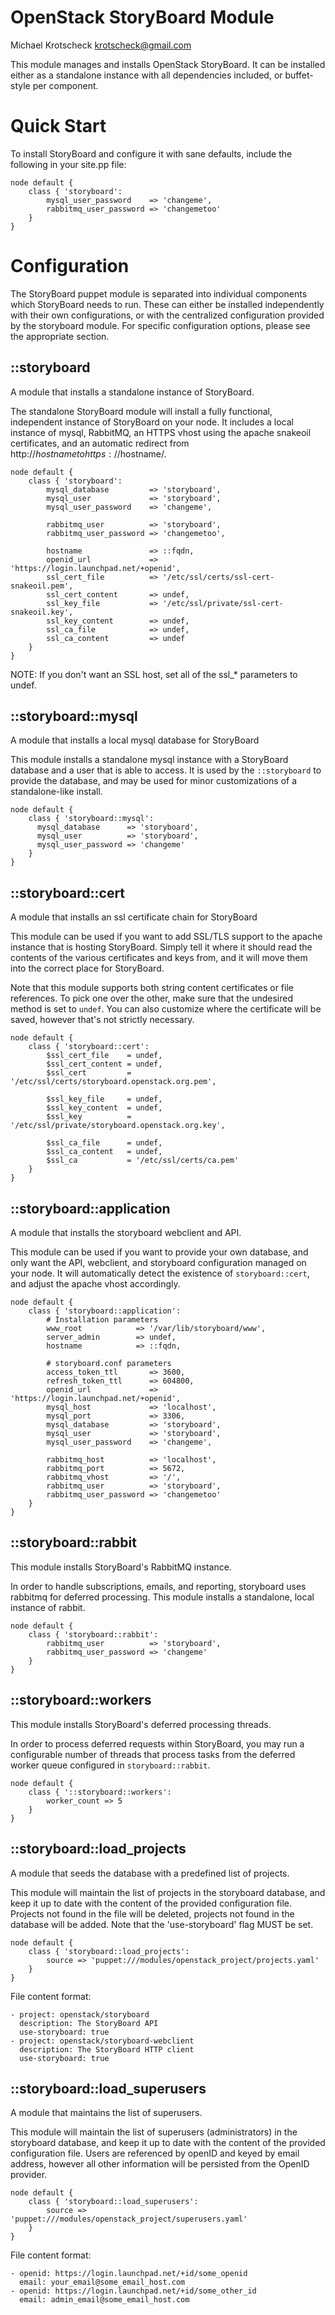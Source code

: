 # OpenStack StoryBoard Module

Michael Krotscheck <krotscheck@gmail.com>

This module manages and installs OpenStack StoryBoard. It can be installed
either as a standalone instance with all dependencies included, or
buffet-style per component.

# Quick Start

To install StoryBoard and configure it with sane defaults, include the
following in your site.pp file:

    node default {
        class { 'storyboard':
            mysql_user_password    => 'changeme',
            rabbitmq_user_password => 'changemetoo'
        }
    }

# Configuration

The StoryBoard puppet module is separated into individual components which
StoryBoard needs to run. These can either be installed independently with
their own configurations, or with the centralized configuration provided by
the storyboard module. For specific configuration options, please see the
appropriate section.

## ::storyboard
A module that installs a standalone instance of StoryBoard.

The standalone StoryBoard module will install a fully functional, independent
instance of StoryBoard on your node. It includes a local instance of mysql,
RabbitMQ, an HTTPS vhost using the apache snakeoil certificates, and an
automatic redirect from http://$hostname to https://$hostname/.

    node default {
        class { 'storyboard':
            mysql_database         => 'storyboard',
            mysql_user             => 'storyboard',
            mysql_user_password    => 'changeme',

            rabbitmq_user          => 'storyboard',
            rabbitmq_user_password => 'changemetoo',

            hostname               => ::fqdn,
            openid_url             => 'https://login.launchpad.net/+openid',
            ssl_cert_file          => '/etc/ssl/certs/ssl-cert-snakeoil.pem',
            ssl_cert_content       => undef,
            ssl_key_file           => '/etc/ssl/private/ssl-cert-snakeoil.key',
            ssl_key_content        => undef,
            ssl_ca_file            => undef,
            ssl_ca_content         => undef
        }
    }

NOTE: If you don't want an SSL host, set all of the ssl_* parameters to
undef.

## ::storyboard::mysql
A module that installs a local mysql database for StoryBoard

This module installs a standalone mysql instance with a StoryBoard database
and a user that is able to access. It is used by the
<code>::storyboard</code> to provide the database, and may be used for minor
customizations of a standalone-like install.

    node default {
        class { 'storyboard::mysql':
          mysql_database      => 'storyboard',
          mysql_user          => 'storyboard',
          mysql_user_password => 'changeme'
        }
    }

## ::storyboard::cert
A module that installs an ssl certificate chain for StoryBoard

This module can be used if you want to add SSL/TLS support to the apache
instance that is hosting StoryBoard. Simply tell it where it should read
the contents of the various certificates and keys from, and it will move
them into the correct place for StoryBoard.

Note that this module supports both string content certificates or file
references. To pick one over the other, make sure that the undesired method
is set to <code>undef</code>. You can also customize where the certificate
will be saved, however that's not strictly necessary.

    node default {
        class { 'storyboard::cert':
            $ssl_cert_file    = undef,
            $ssl_cert_content = undef,
            $ssl_cert         = '/etc/ssl/certs/storyboard.openstack.org.pem',

            $ssl_key_file     = undef,
            $ssl_key_content  = undef,
            $ssl_key          = '/etc/ssl/private/storyboard.openstack.org.key',

            $ssl_ca_file      = undef,
            $ssl_ca_content   = undef,
            $ssl_ca           = '/etc/ssl/certs/ca.pem'
        }
    }

## ::storyboard::application
A module that installs the storyboard webclient and API.

This module can be used if you want to provide your own database, and only
want the API, webclient, and storyboard configuration managed on your node.
It will automatically detect the existence of <code>storyboard::cert</code>,
and adjust the apache vhost accordingly.

    node default {
        class { 'storyboard::application':
            # Installation parameters
            www_root            => '/var/lib/storyboard/www',
            server_admin        => undef,
            hostname            => ::fqdn,

            # storyboard.conf parameters
            access_token_ttl       => 3600,
            refresh_token_ttl      => 604800,
            openid_url             => 'https://login.launchpad.net/+openid',
            mysql_host             => 'localhost',
            mysql_port             => 3306,
            mysql_database         => 'storyboard',
            mysql_user             => 'storyboard',
            mysql_user_password    => 'changeme',

            rabbitmq_host          => 'localhost',
            rabbitmq_port          => 5672,
            rabbitmq_vhost         => '/',
            rabbitmq_user          => 'storyboard',
            rabbitmq_user_password => 'changemetoo'
        }
    }

## ::storyboard::rabbit
This module installs StoryBoard's RabbitMQ instance.

In order to handle subscriptions, emails, and reporting, storyboard uses
rabbitmq for deferred processing. This module installs a standalone, local
instance of rabbit.

    node default {
        class { 'storyboard::rabbit':
            rabbitmq_user          => 'storyboard',
            rabbitmq_user_password => 'changeme'
        }
    }

## ::storyboard::workers
This module installs StoryBoard's deferred processing threads.

In order to process deferred requests within StoryBoard, you may run a 
configurable number of threads that process tasks from the deferred 
worker queue configured in <code>storyboard::rabbit</code>.

    node default {
        class { '::storyboard::workers':
            worker_count => 5
        }
    }

## ::storyboard::load_projects
A module that seeds the database with a predefined list of projects.

This module will maintain the list of projects in the storyboard database,
and keep it up to date with the content of the provided configuration file.
Projects not found in the file will be deleted, projects not found in the
database will be added. Note that the 'use-storyboard' flag MUST be set.

    node default {
        class { 'storyboard::load_projects':
            source => 'puppet:///modules/openstack_project/projects.yaml'
        }
    }

File content format:

    - project: openstack/storyboard
      description: The StoryBoard API
      use-storyboard: true
    - project: openstack/storyboard-webclient
      description: The StoryBoard HTTP client
      use-storyboard: true

## ::storyboard::load_superusers
A module that maintains the list of superusers.

This module will maintain the list of superusers (administrators) in the
storyboard database, and keep it up to date with the content of the provided
configuration file. Users are referenced by openID and keyed by email
address, however all other information will be persisted from the
OpenID provider.

    node default {
        class { 'storyboard::load_superusers':
            source => 'puppet:///modules/openstack_project/superusers.yaml'
        }
    }

File content format:

    - openid: https://login.launchpad.net/+id/some_openid
      email: your_email@some_email_host.com
    - openid: https://login.launchpad.net/+id/some_other_id
      email: admin_email@some_email_host.com